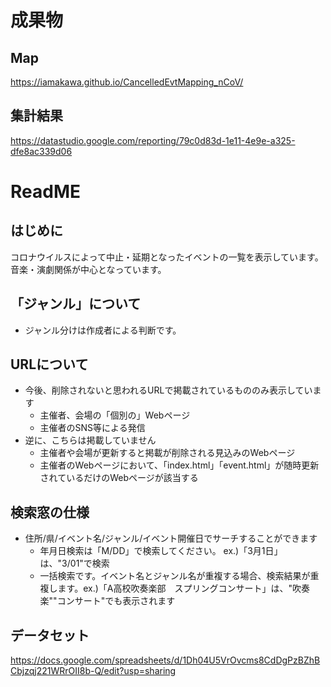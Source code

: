 # 成果物
## Map
https://iamakawa.github.io/CancelledEvtMapping_nCoV/

## 集計結果
https://datastudio.google.com/reporting/79c0d83d-1e11-4e9e-a325-dfe8ac339d06

# ReadME
## はじめに
コロナウイルスによって中止・延期となったイベントの一覧を表示しています。音楽・演劇関係が中心となっています。

## 「ジャンル」について
- ジャンル分けは作成者による判断です。

## URLについて
- 今後、削除されないと思われるURLで掲載されているもののみ表示しています
  - 主催者、会場の「個別の」Webページ
  - 主催者のSNS等による発信
- 逆に、こちらは掲載していません
  - 主催者や会場が更新すると掲載が削除される見込みのWebページ
  - 主催者のWebページにおいて、「index.html」「event.html」が随時更新されているだけのWebページが該当する

## 検索窓の仕様
- 住所/県/イベント名/ジャンル/イベント開催日でサーチすることができます
  - 年月日検索は「M/DD」で検索してください。 ex.)「3月1日」は、"3/01"で検索
  - 一括検索です。イベント名とジャンル名が重複する場合、検索結果が重複します。ex.)「A高校吹奏楽部　スプリングコンサート」は、"吹奏楽""コンサート"でも表示されます

## データセット
https://docs.google.com/spreadsheets/d/1Dh04U5VrOvcms8CdDgPzBZhBCbjzqj221WRrOII8b-Q/edit?usp=sharing
